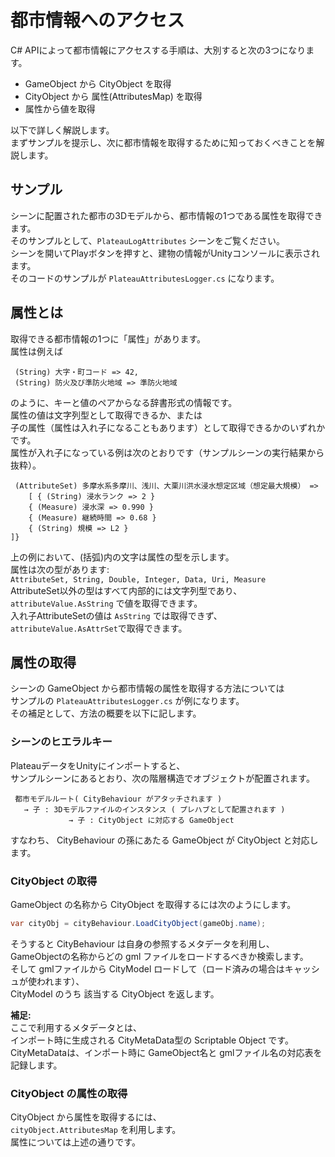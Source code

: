 # 都市情報へのアクセス

C# APIによって都市情報にアクセスする手順は、大別すると次の3つになります。  
- GameObject から CityObject を取得  
- CityObject から 属性(AttributesMap) を取得
- 属性から値を取得  

以下で詳しく解説します。  
まずサンプルを提示し、次に都市情報を取得するために知っておくべきことを解説します。

## サンプル
シーンに配置された都市の3Dモデルから、都市情報の1つである属性を取得できます。  
そのサンプルとして、```PlateauLogAttributes``` シーンをご覧ください。  
シーンを開いてPlayボタンを押すと、建物の情報がUnityコンソールに表示されます。  
そのコードのサンプルが ```PlateauAttributesLogger.cs``` になります。


## 属性とは
取得できる都市情報の1つに「属性」があります。  
属性は例えば  
```text
 (String) 大字・町コード => 42,
 (String) 防火及び準防火地域 => 準防火地域
```
のように、キーと値のペアからなる辞書形式の情報です。  
属性の値は文字列型として取得できるか、または  
子の属性（属性は入れ子になることもあります）として取得できるかのいずれかです。  
属性が入れ子になっている例は次のとおりです（サンプルシーンの実行結果から抜粋）。
```text
 (AttributeSet) 多摩水系多摩川、浅川、大栗川洪水浸水想定区域（想定最大規模） => 
    [ { (String) 浸水ランク => 2 }
    { (Measure) 浸水深 => 0.990 }
    { (Measure) 継続時間 => 0.68 }
    { (String) 規模 => L2 }  
]}
```
上の例において、(括弧)内の文字は属性の型を示します。  
属性は次の型があります:  
```AttributeSet, String, Double, Integer, Data, Uri, Measure```  
AttributeSet以外の型はすべて内部的には文字列型であり、  
```attributeValue.AsString``` で値を取得できます。  
入れ子AttributeSetの値は ```AsString``` では取得できず、```attributeValue.AsAttrSet```で取得できます。


## 属性の取得

シーンの GameObject から都市情報の属性を取得する方法については  
サンプルの ```PlateauAttributesLogger.cs``` が例になります。  
その補足として、方法の概要を以下に記します。


### シーンのヒエラルキー
PlateauデータをUnityにインポートすると、  
サンプルシーンにあるとおり、次の階層構造でオブジェクトが配置されます。

```text
 都市モデルルート( CityBehaviour がアタッチされます )
   → 子 : 3Dモデルファイルのインスタンス ( プレハブとして配置されます )
             → 子 : CityObject に対応する GameObject
```

すなわち、 CityBehaviour の孫にあたる GameObject が CityObject と対応します。

### CityObject の取得
GameObject の名称から CityObject を取得するには次のようにします。  
```cs
var cityObj = cityBehaviour.LoadCityObject(gameObj.name);
```   
そうすると CityBehaviour は自身の参照するメタデータを利用し、  
GameObjectの名称からどの gml ファイルをロードするべきか検索します。  
そして gmlファイルから CityModel ロードして（ロード済みの場合はキャッシュが使われます）、  
CityModel のうち 該当する CityObject を返します。  

**補足:**  
ここで利用するメタデータとは、  
インポート時に生成される CityMetaData型の Scriptable Object です。  
CityMetaDataは、インポート時に GameObject名と gmlファイル名の対応表を記録します。

### CityObject の属性の取得
CityObject から属性を取得するには、  
```cityObject.AttributesMap``` を利用します。  
属性については上述の通りです。
